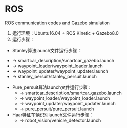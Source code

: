 # ROS
ROS communication codes and Gazebo simulation

1. 运行环境：Ubuntu16.04 + ROS Kinetic + Gazebo8.0
2. 运行步骤：
 -  Stanley算法launch文件运行步骤：  
   * -> smartcar_description/smartcar_gazebo.launch 
   * -> waypoint_loader/waypoint_loader.launch 
   * -> waypoint_updater/waypoint_updater.launch 
   * -> stanley_persuit/stanley_persuit.launch
 - Pure_persuit算法launch文件运行步骤：  
   * -> smartcar_description/smartcar_gazebo.launch 
   * -> waypoint_loader/waypoint_loader.launch 
   * -> waypoint_updater/waypoint_updater.launch 
   * -> pure_persuit/pure_persuit.launch
 - Haar特征车辆识别launch文件运行步骤：  
   * -> robot_vision/vehicle_detector.launch

